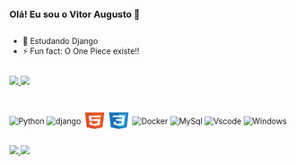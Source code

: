 ### Olá! Eu sou o Vitor Augusto 👋

##

- 🌱 Estudando Django
- ⚡ Fun fact: O One Piece existe!! 

##

 <div>
   <a href= "https://github.com/VitorARG">
   <img height="180em" src="https://github-readme-stats.vercel.app/api?username=VitorARG&show_icons=true&theme=radical">
  <img height="180em" src="https://github-readme-stats.vercel.app/api/top-langs/?username=VitorARG&layout=compact&theme=radical">
   </a>
 </div>

##

<div style="display: inline_block"><br>
<img align="center" alt="Python" height="30" width="40" src="https://cdn.jsdelivr.net/gh/devicons/devicon@latest/icons/python/python-original.svg">
<img align="center" alt="django" height="30" width="40" src="https://cdn.jsdelivr.net/gh/devicons/devicon@latest/icons/django/django-plain.svg">
<img align="center" alt="HTML" height="30" width="40" src="https://raw.githubusercontent.com/devicons/devicon/master/icons/html5/html5-original.svg">
<img align="center" alt="CSS" height="30" width="40" src="https://raw.githubusercontent.com/devicons/devicon/master/icons/css3/css3-original.svg">
<img align="center" alt="Docker" height="30" width="40"  src="https://cdn.jsdelivr.net/gh/devicons/devicon/icons/docker/docker-original-wordmark.svg" />     
<img align="center" alt="MySql" height="30" width="40" src="https://cdn.jsdelivr.net/gh/devicons/devicon/icons/mysql/mysql-original-wordmark.svg" />
<img align="center" alt="Vscode" height="30" width="40" src="https://cdn.jsdelivr.net/gh/devicons/devicon/icons/vscode/vscode-original-wordmark.svg" />
<img align="center" alt="Windows" height="30" width="40" src="https://cdn.jsdelivr.net/gh/devicons/devicon/icons/windows8/windows8-original.svg" />  
</div>

##

<div>
  <a href= "https://www.linkedin.com/in/vitor-genesio-98480b215/">
    <img src="https://img.shields.io/badge/LinkedIn-0077B5?style=for-the-badge&logo=linkedin&logoColor=white">
  </a>
   <a href = "mailto:vitor.arg99@gmail.com">
    <img src="https://img.shields.io/badge/Gmail-D14836?style=for-the-badge&logo=gmail&logoColor=white" target="_blank">
   </a>
 
</div>
